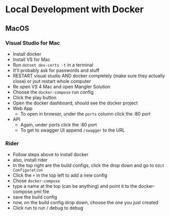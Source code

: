 ﻿# Local Development with Docker

## MacOS

### Visual Studio for Mac

* Install docker
* Install VS for Mac
* Run `dotnet dev-certs -t` in a terminal
* It'll probably ask for passwords and stuff
* RESTART visual studio AND docker completely (make sure they actually close) or jsut restart whole computer
* Re open VS 4 Mac and open Mangler Solution
* Choose the `docker-compose` run config
* Click the play button
* Open the docker dashboard, should see the docker project
* Web App
   * To open in browser, under the `ports` column click the :80 port
* API
   * Again, under ports click the :80 port
   * To get to swagger UI append `/swagger` to the URL

### Rider

* Follow steps above to install docker
* also, install rider
* In the top right are the build configs, click the drop down and go to `Edit Configuration`
* Click the `+` in the top left to add a new config
* Chose `docker-compose`
* type a name at the top (can be anything) and point it to the docker-compose.yml file
* save the build config
* now, on the build config drop down, choose the one you just created
* Click run to run / debug to debug